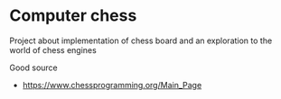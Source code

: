 # Computer chess
Project about implementation of chess board and an exploration to the world of chess engines

Good source
- https://www.chessprogramming.org/Main_Page